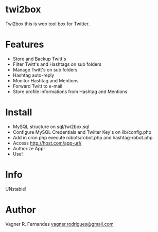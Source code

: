 twi2box
=======

Twi2box this is web tool box for Twitter.

Features
========
- Store and Backup Twitt's
- Filter Twitt's and Hashtags on sub folders
- Manage Twitt's on sub folders
- Hashtag auto-reply
- Monitor Hashtag and Mentions
- Forward Twitt to e-mail
- Store profile informations from Hashtag and Mentions

Install
=======
- MySQL structure on sql/twi2box.sql
- Configure MySQL Credentials and Twiiter Key's on lib/config.php
- Add in cron php execute robots/robot.php and hashtag-robot.php 
- Access http://host.com/app-url/
- Authorize App!
- Use!

Info
====
UNstable!

Author
======
Vagner R. Fernandes <vagner.rodrigues@gmail.com>
